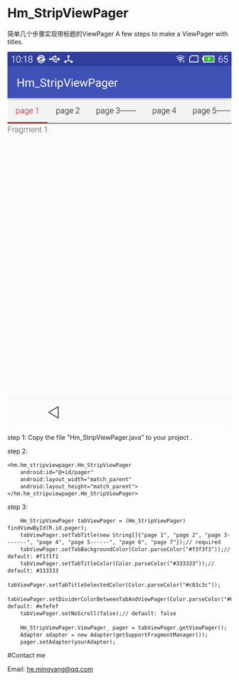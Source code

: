 # Hm_StripViewPager
简单几个步骤实现带标题的ViewPager A few steps to make a ViewPager with titles.

![Image text](https://github.com/hemingnor916/Hm_StripViewPager/blob/master/demo/demo.png?raw=true)

step 1:
Copy the file "Hm_StripViewPager.java" to your project .

step 2:

    <hm.hm_stripviewpager.Hm_StripViewPager
        android:id="@+id/pager"
        android:layout_width="match_parent"
        android:layout_height="match_parent">
    </hm.hm_stripviewpager.Hm_StripViewPager>
    
step 3:

        Hm_StripViewPager tabViewPager = (Hm_StripViewPager) findViewById(R.id.pager);
        tabViewPager.setTabTitle(new String[]{"page 1", "page 2", "page 3-------", "page 4", "page 5------", "page 6", "page 7"});// required
        tabViewPager.setTabBackgroundColor(Color.parseColor("#f3f3f3"));// default: #f1f1f1
        tabViewPager.setTabTitleColor(Color.parseColor("#333333"));// default: #333333
        tabViewPager.setTabTitleSelectedColor(Color.parseColor("#c83c3c"));
        tabViewPager.setDividerColorBetweenTabAndViewPager(Color.parseColor("#000000"));// default: #efefef
        tabViewPager.setNoScroll(false);// default: false

        Hm_StripViewPager.ViewPager_ pager = tabViewPager.getViewPager();
        Adapter adapter = new Adapter(getSupportFragmentManager());
        pager.setAdapter(yourAdapter);
        
        
#Contact me

Email: he.mingyang@qq.com

